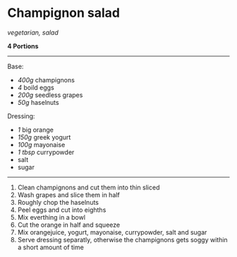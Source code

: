 # Champignon salad

*vegetarian, salad*

**4 Portions**

---

Base:
- *400g* champignons
- *4* boild eggs
- *200g* seedless grapes
- *50g* haselnuts

Dressing:
- *1* big orange
- *150g* greek yogurt
- *100g* mayonaise
- *1 tbsp* currypowder
- salt
- sugar

---

1. Clean champignons and cut them into thin sliced
2. Wash grapes and slice them in half
3. Roughly chop the haselnuts
4. Peel eggs and cut into eighths 
5. Mix everthing in a bowl
6. Cut the orange in half and squeeze
7. Mix orangejuice, yogurt, mayonaise, currypowder, salt and sugar
8. Serve dressing separatly, otherwise the champignons gets soggy within a short amount of time
